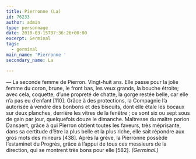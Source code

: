 ```yaml
---
title: Pierronne (La)
id: 76233
author: admin
type: personnage
date: 2010-03-15T07:36:26+00:00
excerpt: Germinal
tags:
  - germinal
main_name: 'Pierronne '
secondary_name: La

---
```

— La seconde femme de Pierron. Vingt-huit ans. Elle passe pour la jolie femme du coron, brune, le front bas, les veux grands, la bouche étroite; avec cela, coquette, d&rsquo;une propreté de chatte, la gorge restée belle, car elle n&rsquo;a pas eu d&rsquo;enfant [110]. Grâce à des protections, la Compagnie l&rsquo;a autorisée à vendre des bonbons et des biscuits, dont elle étale les bocaux sur deux planches, derrière les vitres de la fenêtre ; ce sont six ou sept sous de gain par jour, quelquefois douze le dimanche. Maîtresse du maître porion Dansaert, grâce à qui Pierron obtient toutes les faveurs, très méprisante, dans sa certitude d&rsquo;être la plus belle et la plus riche, elle sait répondre aux gros mots des mineurs [438]. Après la grève, la Pierronne possède l&rsquo;estaminet du Progrès, grâce à l&rsquo;appui de tous ces messieurs de la direction, qui se montrent très bons pour elle [582]. _(Germinal.)_